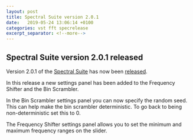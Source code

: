 ```yaml
---
layout: post
title: Spectral Suite version 2.0.1
date:   2019-05-24 13:06:14 +0100
categories: vst fft specrelease
excerpt_separator: <!--more-->
---
```


<section>
<h1>Spectral Suite version 2.0.1 released</h1>
<p>Version 2.0.1 of the <a href="/spectralsuite">Spectral Suite</a> has now been <a href="/media/SpectralSuite-v2.0.1.zip">released</a>.</p>
<!--more-->
<p>In this release a new settings panel has been added to the Frequency Shifter and the Bin Scrambler.</p>
<p>In the Bin Scrambler settings panel you can now specify the random seed. This can help make the bin scrambler deterministic. To go back to being non-deterministic set this to 0.</p>
<p>The Frequency Shifter settings panel allows you to set the minimum and maximum frequency ranges on the slider.</p>
 </section>